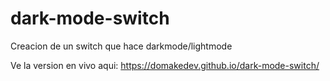 # dark-mode-switch
 Creacion de un switch que hace darkmode/lightmode

Ve la version en vivo aqui:  https://domakedev.github.io/dark-mode-switch/
